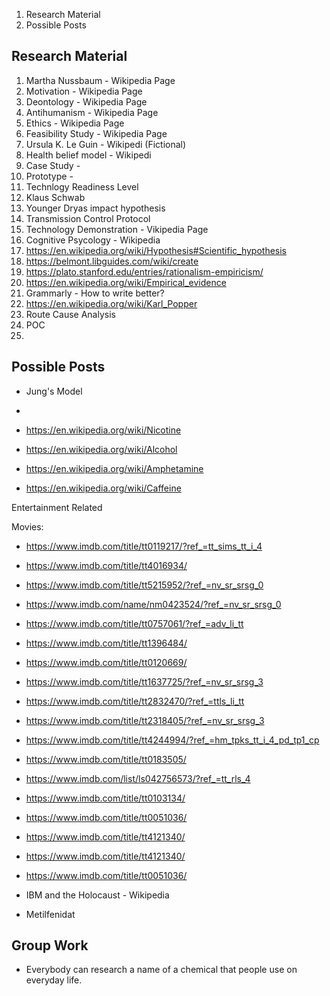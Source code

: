 1. Research Material
2. Possible Posts

## Research Material

1. Martha Nussbaum - Wikipedia Page
2. Motivation - Wikipedia Page
3. Deontology - Wikipedia Page
4. Antihumanism - Wikipedia Page
5. Ethics - Wikipedia Page
6. Feasibility Study - Wikipedia Page
7. Ursula K. Le Guin - Wikipedi (Fictional)
8. Health belief model - Wikipedi
9. Case Study - 
10. Prototype - 
11. Technlogy Readiness Level
12. Klaus Schwab
13. Younger Dryas impact hypothesis
14. Transmission Control Protocol
15. Technology Demonstration - Vikipedia Page
16. Cognitive Psycology - Wikipedia
17. https://en.wikipedia.org/wiki/Hypothesis#Scientific_hypothesis
18. https://belmont.libguides.com/wiki/create
19. https://plato.stanford.edu/entries/rationalism-empiricism/
20. https://en.wikipedia.org/wiki/Empirical_evidence
21. Grammarly - How to write better?
22. https://en.wikipedia.org/wiki/Karl_Popper
23. Route Cause Analysis
24. POC
25. 

## Possible Posts
* Jung's Model
* 



* https://en.wikipedia.org/wiki/Nicotine
* https://en.wikipedia.org/wiki/Alcohol
* https://en.wikipedia.org/wiki/Amphetamine
* https://en.wikipedia.org/wiki/Caffeine


Entertainment Related

Movies:
* https://www.imdb.com/title/tt0119217/?ref_=tt_sims_tt_i_4
* https://www.imdb.com/title/tt4016934/
* https://www.imdb.com/title/tt5215952/?ref_=nv_sr_srsg_0
* https://www.imdb.com/name/nm0423524/?ref_=nv_sr_srsg_0
* https://www.imdb.com/title/tt0757061/?ref_=adv_li_tt
* https://www.imdb.com/title/tt1396484/
* https://www.imdb.com/title/tt0120669/
* https://www.imdb.com/title/tt1637725/?ref_=nv_sr_srsg_3
* https://www.imdb.com/title/tt2832470/?ref_=ttls_li_tt
* https://www.imdb.com/title/tt2318405/?ref_=nv_sr_srsg_3
* https://www.imdb.com/title/tt4244994/?ref_=hm_tpks_tt_i_4_pd_tp1_cp
* https://www.imdb.com/title/tt0183505/
* https://www.imdb.com/list/ls042756573/?ref_=tt_rls_4
* https://www.imdb.com/title/tt0103134/
* https://www.imdb.com/title/tt0051036/
* https://www.imdb.com/title/tt4121340/
* https://www.imdb.com/title/tt4121340/
* https://www.imdb.com/title/tt0051036/


* IBM and the Holocaust - Wikipedia
* Metilfenidat

## Group Work
* Everybody can research a name of a chemical that people use on everyday life.
